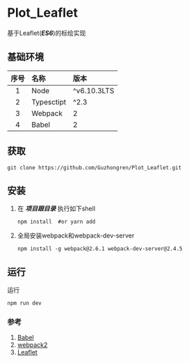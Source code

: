 # Plot_Leaflet
基于Leaflet(***ES6***)的标绘实现


## 基础环境
| 序号      | 名称      | 版本       |
| :------:  |:-------- | :----------|
|1          |Node      | ^v6.10.3LTS|
|2          |Typesctipt| ^2.3       |           
|3          |Webpack   | 2          |
|4          |Babel     | 2          |

## 获取
```
git clone https://github.com/Guzhongren/Plot_Leaflet.git
```

## 安装
1. 在 ***项目跟目录*** 执行如下shell
    ```
    npm install  #or yarn add 
    ```
2. 全局安装webpack和webpack-dev-server
    ```
    npm install -g webpack@2.6.1 webpack-dev-server@2.4.5
    ```
## 运行
运行
```
npm run dev
```
### 参考
1. [Babel](http://babeljs.cn/)
2. [webpack2](https://webpack.js.org/)
3. [Leaflet](http://leafletjs.com/2017/06/27/leaflet-1.1.0.html)